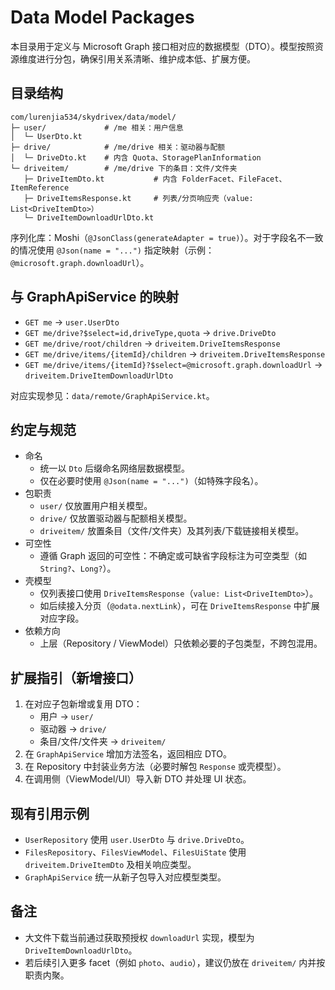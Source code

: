 # Data Model Packages

本目录用于定义与 Microsoft Graph 接口相对应的数据模型（DTO）。模型按照资源维度进行分包，确保引用关系清晰、维护成本低、扩展方便。

## 目录结构

```
com/lurenjia534/skydrivex/data/model/
├─ user/             # /me 相关：用户信息
│  └─ UserDto.kt
├─ drive/            # /me/drive 相关：驱动器与配额
│  └─ DriveDto.kt    # 内含 Quota、StoragePlanInformation
└─ driveitem/        # /me/drive 下的条目：文件/文件夹
   ├─ DriveItemDto.kt           # 内含 FolderFacet、FileFacet、ItemReference
   ├─ DriveItemsResponse.kt     # 列表/分页响应壳（value: List<DriveItemDto>）
   └─ DriveItemDownloadUrlDto.kt
```

序列化库：Moshi（`@JsonClass(generateAdapter = true)`）。对于字段名不一致的情况使用 `@Json(name = "...")` 指定映射（示例：`@microsoft.graph.downloadUrl`）。

## 与 GraphApiService 的映射

- `GET me` → `user.UserDto`
- `GET me/drive?$select=id,driveType,quota` → `drive.DriveDto`
- `GET me/drive/root/children` → `driveitem.DriveItemsResponse`
- `GET me/drive/items/{itemId}/children` → `driveitem.DriveItemsResponse`
- `GET me/drive/items/{itemId}?$select=@microsoft.graph.downloadUrl` → `driveitem.DriveItemDownloadUrlDto`

对应实现参见：`data/remote/GraphApiService.kt`。

## 约定与规范

- 命名
  - 统一以 `Dto` 后缀命名网络层数据模型。
  - 仅在必要时使用 `@Json(name = "...")`（如特殊字段名）。
- 包职责
  - `user/` 仅放置用户相关模型。
  - `drive/` 仅放置驱动器与配额相关模型。
  - `driveitem/` 放置条目（文件/文件夹）及其列表/下载链接相关模型。
- 可空性
  - 遵循 Graph 返回的可空性：不确定或可缺省字段标注为可空类型（如 `String?`、`Long?`）。
- 壳模型
  - 仅列表接口使用 `DriveItemsResponse`（`value: List<DriveItemDto>`）。
  - 如后续接入分页（`@odata.nextLink`），可在 `DriveItemsResponse` 中扩展对应字段。
- 依赖方向
  - 上层（Repository / ViewModel）只依赖必要的子包类型，不跨包混用。

## 扩展指引（新增接口）

1. 在对应子包新增或复用 DTO：
   - 用户 → `user/`
   - 驱动器 → `drive/`
   - 条目/文件/文件夹 → `driveitem/`
2. 在 `GraphApiService` 增加方法签名，返回相应 DTO。
3. 在 Repository 中封装业务方法（必要时解包 `Response` 或壳模型）。
4. 在调用侧（ViewModel/UI）导入新 DTO 并处理 UI 状态。

## 现有引用示例

- `UserRepository` 使用 `user.UserDto` 与 `drive.DriveDto`。
- `FilesRepository`、`FilesViewModel`、`FilesUiState` 使用 `driveitem.DriveItemDto` 及相关响应类型。
- `GraphApiService` 统一从新子包导入对应模型类型。

## 备注

- 大文件下载当前通过获取预授权 `downloadUrl` 实现，模型为 `DriveItemDownloadUrlDto`。
- 若后续引入更多 facet（例如 `photo`、`audio`），建议仍放在 `driveitem/` 内并按职责内聚。
